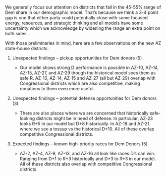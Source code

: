 We generally focus our attention on districts that fall in the 45-55% range of Dem share
in our demographic model. That’s because we think a 3-4 point gap is one
that either party could potentially close with some focused energy,
resources, and strategic thinking and all models have some uncertainty which we acknowledge
by widening the range an extra point on both sides.

With those preliminaries in mind,
here are a few observations on the new AZ state-house districts:

1. Unexpected findings – pickup opportunities for Dem donors (5)

    - Our model shows strong D performance is possible in AZ-10, AZ-14, AZ-15, AZ-27, and AZ-29
    though the historical model sees them as safe R.
    AZ-10, AZ-14, AZ-15 and AZ-27 (all but AZ-29) overlap with Congressional districts which are also competitive,
    making donations to them even more useful.

2. Unexpected findings – potential defense opportunities for Dem donors (3)

   - There are also places where we are concerned that historically safe-looking districts might be in need of
   defense. In particular, AZ-23 looks R+5 in our model but D+8 historically.
   In AZ-18 and AZ-21 where we see a tossup vs the historical D+10. All of these overlap competitive Congressional
   districts.

3. Expected findings – known high-priority races for Dem Donors (5)

    - AZ-2, AZ-4, AZ-9, AZ-13, and AZ-16 all look like races D’s can win.  Ranging from D+1 to R+3 historically
    and D+3 to R+3 in our model. All of these districts also overlap with competitive Congressional districts.
